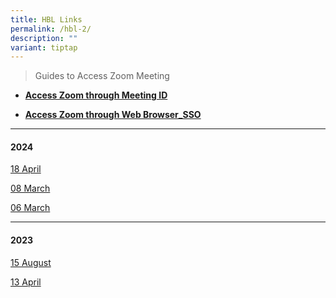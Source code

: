 ```yaml
---
title: HBL Links
permalink: /hbl-2/
description: ""
variant: tiptap
---
```

<blockquote>
<p>Guides to Access Zoom Meeting</p>
</blockquote>
<ul data-tight="true" class="tight">
<li>
<p><strong><a href="/files/Access_Zoom_through_Meeting_ID.pdf" rel="noopener noreferrer nofollow" target="_blank">Access Zoom through Meeting ID</a></strong>
</p>
</li>
<li>
<p><strong><a href="/files/Access_Zoom_through_Web_Browser_SSO.pdf" rel="noopener noreferrer nofollow" target="_blank">Access Zoom through Web Browser_SSO</a></strong>
</p>
</li>
</ul>
<hr>
<h4><strong>2024</strong></h4>
<p><a href="/hbl-links-for-18-april-2024/" rel="noopener" target="_blank">18 April</a>
</p>
<p><a href="/hbl-links-for-8-march-2024/" rel="noopener" target="_blank">08 March</a>
</p>
<p><a href="/hbl-links-for-6-march-2024/" rel="noopener" target="_blank">06 March</a>
</p>
<hr>
<h4><strong>2023</strong></h4>
<p><a href="/hbl-links-for-15-august-2023/" rel="noopener" target="_blank">15 August</a>
</p>
<p><a href="/hbl-links-for-13-april-2023/" rel="noopener" target="_blank">13 April</a>
</p>
